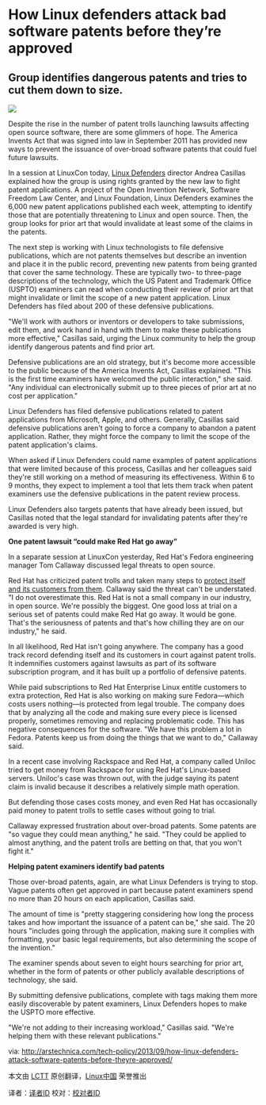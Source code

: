 How Linux defenders attack bad software patents before they’re approved
================================================================================
Group identifies dangerous patents and tries to cut them down to size.
--------------------------------------------------------------------------------
![](http://cdn.arstechnica.net/wp-content/uploads/2013/09/linux-penguin.jpg)

Despite the rise in the number of patent trolls launching lawsuits affecting open source software, there are some glimmers of hope. The America Invents Act that was signed into law in September 2011 has provided new ways to prevent the issuance of over-broad software patents that could fuel future lawsuits.

In a session at LinuxCon today, [Linux Defenders][1] director Andrea Casillas explained how the group is using rights granted by the new law to fight patent applications. A project of the Open Invention Network, Software Freedom Law Center, and Linux Foundation, Linux Defenders examines the 6,000 new patent applications published each week, attempting to identify those that are potentially threatening to Linux and open source. Then, the group looks for prior art that would invalidate at least some of the claims in the patents.

The next step is working with Linux technologists to file defensive publications, which are not patents themselves but describe an invention and place it in the public record, preventing new patents from being granted that cover the same technology. These are typically two- to three-page descriptions of the technology, which the US Patent and Trademark Office (USPTO) examiners can read when conducting their review of prior art that might invalidate or limit the scope of a new patent application. Linux Defenders has filed about 200 of these defensive publications.

"We'll work with authors or inventors or developers to take submissions, edit them, and work hand in hand with them to make these publications more effective," Casillas said, urging the Linux community to help the group identify dangerous patents and find prior art.

Defensive publications are an old strategy, but it's become more accessible to the public because of the America Invents Act, Casillas explained. "This is the first time examiners have welcomed the public interaction," she said. "Any individual can electronically submit up to three pieces of prior art at no cost per application."

Linux Defenders has filed defensive publications related to patent applications from Microsoft, Apple, and others. Generally, Casillas said defensive publications aren't going to force a company to abandon a patent application. Rather, they might force the company to limit the scope of the patent application's claims.

When asked if Linux Defenders could name examples of patent applications that were limited because of this process, Casillas and her colleagues said they're still working on a method of measuring its effectiveness. Within 6 to 9 months, they expect to implement a tool that lets them track when patent examiners use the defensive publications in the patent review process.

Linux Defenders also targets patents that have already been issued, but Casillas noted that the legal standard for invalidating patents after they're awarded is very high.

**One patent lawsuit “could make Red Hat go away”**

In a separate session at LinuxCon yesterday, Red Hat's Fedora engineering manager Tom Callaway discussed legal threats to open source.

Red Hat has criticized patent trolls and taken many steps to [protect itself and its customers from them][2]. Callaway said the threat can't be understated. "I do not overestimate this. Red Hat is not a small company in our industry, in open source. We're possibly the biggest. One good loss at trial on a serious set of patents could make Red Hat go away. It would be gone. That's the seriousness of patents and that's how chilling they are on our industry," he said.

In all likelihood, Red Hat isn't going anywhere. The company has a good track record defending itself and its customers in court against patent trolls. It indemnifies customers against lawsuits as part of its software subscription program, and it has built up a portfolio of defensive patents.

While paid subscriptions to Red Hat Enterprise Linux entitle customers to extra protection, Red Hat is also working on making sure Fedora—which costs users nothing—is protected from legal trouble. The company does that by analyzing all the code and making sure every piece is licensed properly, sometimes removing and replacing problematic code. This has negative consequences for the software. "We have this problem a lot in Fedora. Patents keep us from doing the things that we want to do," Callaway said.

In a recent case involving Rackspace and Red Hat, a company called Uniloc tried to get money from Rackspace for using Red Hat's Linux-based servers. Uniloc's case was thrown out, with the judge saying its patent claim is invalid because it describes a relatively simple math operation.

But defending those cases costs money, and even Red Hat has occasionally paid money to patent trolls to settle cases without going to trial.

Callaway expressed frustration about over-broad patents. Some patents are "so vague they could mean anything," he said. "They could be applied to almost anything, and the patent trolls are betting on that, that you won't fight it."

**Helping patent examiners identify bad patents**

Those over-broad patents, again, are what Linux Defenders is trying to stop. Vague patents often get approved in part because patent examiners spend no more than 20 hours on each application, Casillas said.

The amount of time is "pretty staggering considering how long the process takes and how important the issuance of a patent can be," she said. The 20 hours "includes going through the application, making sure it complies with formatting, your basic legal requirements, but also determining the scope of the invention."

The examiner spends about seven to eight hours searching for prior art, whether in the form of patents or other publicly available descriptions of technology, she said.

By submitting defensive publications, complete with tags making them more easily discoverable by patent examiners, Linux Defenders hopes to make the USPTO more effective.

"We're not adding to their increasing workload," Casillas said. "We're helping them with these relevant publications."


via: http://arstechnica.com/tech-policy/2013/09/how-linux-defenders-attack-software-patents-before-theyre-approved/

本文由 [LCTT][] 原创翻译，[Linux中国][] 荣誉推出

译者：[译者ID][] 校对：[校对者ID][]

[LCTT]:https://github.com/LCTT/TranslateProject
[Linux中国]:http://linux.cn/portal.php
[译者ID]:http://linux.cn/space/译者ID
[校对者ID]:http://linux.cn/space/校对者ID

[1]:http://linuxdefenders.org/
[2]:http://www.networkworld.com/news/2011/050511-red-hat-ceo-patents.html